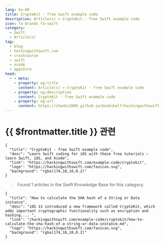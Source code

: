 ```yaml
---
lang: ko-KR
title: CryptoKit - free Swift example code
description: Article(s) > CryptoKit - free Swift example code
icon: fa-brands fa-swift
category:
  - Swift
  - Article(s)
tag: 
  - blog
  - hackingwithswift.com
  - crashcourse
  - swift
  - xcode
  - appstore
head:
  - - meta:
    - property: og:title
      content: Article(s) > CryptoKit - free Swift example code
    - property: og:description
      content: CryptoKit - free Swift example code
    - property: og:url
      content: https://chanhi2000.github.io/bookshelf/hackingwithswift.com/example-code/cryptokit/
---
```


# {{ $frontmatter.title }} 관련

```component VPCard
{
  "title": "CryptoKit - free Swift example code",
  "desc": "Learn Swift coding for iOS with these free tutorials – learn Swift, iOS, and Xcode",
  "link": "https://hackingwithswift.com/example-code/cryptokit",
  "logo": "https://hackingwithswift.com/favicon.svg",
  "background": "rgba(174,10,10,0.2)"
}
```

> Found 1 articles in the Swift Knowledge Base for this category.

```component VPCard
{
  "title": "How to calculate the SHA hash of a String or Data instance",
  "desc": "iOS 13 introduced a new framework called CryptoKit, which adds important cryptographic functionality such as encryption and hashing.... ",
  "link": "/hackingwithswift.com/example-code/cryptokit/how-to-calculate-the-sha-hash-of-a-string-or-data-instance.md",
  "logo": "https://hackingwithswift.com/favicon.svg",
  "background": "rgba(174,10,10,0.2)"
}
```


